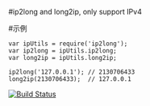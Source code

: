#ip2long and long2ip, only support IPv4

#示例
```
var ipUtils = require('ip2long');
var ip2long = ipUtils.ip2long;
var long2ip = ipUtils.long2ip;

ip2long('127.0.0.1'); // 2130706433
long2ip(2130706433);  // 127.0.0.1
```

[![Build Status](https://travis-ci.org/wangwenming/ip2long.svg)](https://travis-ci.org/wangwenming/ip2long)

